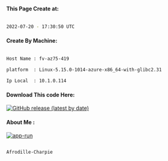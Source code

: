 
   
#### This Page Create at:

```bash

2022-07-20 - 17:30:50 UTC

```

#### Create By Machine:

```bash

Host Name : fv-az75-419

platform  : Linux-5.15.0-1014-azure-x86_64-with-glibc2.31

Ip Local  : 10.1.0.114

```
#### Download This code Here:

[![GitHub release (latest by date)](https://img.shields.io/github/v/release/Afrodille-Charpie/App-Run-1?style=for-the-badge&label=Download)](https://github.com/Afrodille-Charpie/App-Run-1/releases) 

</p> 

#### About Me :

[![app-run](https://github.com/Afrodille-Charpie/App-Run-1/actions/workflows/app-run.yml/badge.svg)](https://github.com/Afrodille-Charpie/App-Run-1/actions/workflows/app-run.yml)

```bash

Afrodille-Charpie

```

